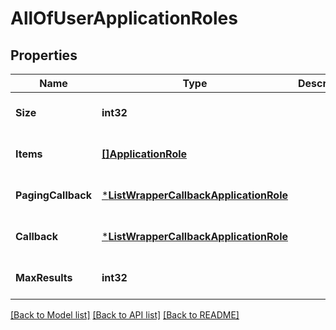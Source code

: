 # AllOfUserApplicationRoles

## Properties
Name | Type | Description | Notes
------------ | ------------- | ------------- | -------------
**Size** | **int32** |  | [optional] [default to null]
**Items** | [**[]ApplicationRole**](ApplicationRole.md) |  | [optional] [default to null]
**PagingCallback** | [***ListWrapperCallbackApplicationRole**](ListWrapperCallbackApplicationRole.md) |  | [optional] [default to null]
**Callback** | [***ListWrapperCallbackApplicationRole**](ListWrapperCallbackApplicationRole.md) |  | [optional] [default to null]
**MaxResults** | **int32** |  | [optional] [default to null]

[[Back to Model list]](../README.md#documentation-for-models) [[Back to API list]](../README.md#documentation-for-api-endpoints) [[Back to README]](../README.md)

